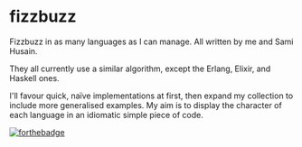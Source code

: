 # fizzbuzz

Fizzbuzz in as many languages as I can manage. All written by me and Sami Husain.

They all currently use a similar algorithm, except the Erlang, Elixir, and Haskell ones.

I'll favour quick, naïve implementations at first, then expand my collection to include more generalised examples. My aim is to display the character of each language in an idiomatic simple piece of code.

[![forthebadge](http://forthebadge.com/images/badges/fuck-it-ship-it.svg)](http://forthebadge.com)

